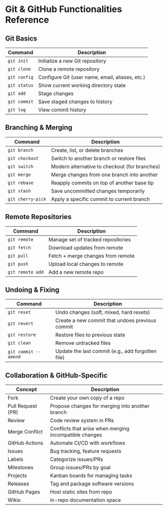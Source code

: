 # Git & GitHub Functionalities Reference

##  Git Basics
| Command        | Description                                           |
|----------------|-------------------------------------------------------|
| `git init`     | Initialize a new Git repository                      |
| `git clone`    | Clone a remote repository                            |
| `git config`   | Configure Git (user name, email, aliases, etc.)      |
| `git status`   | Show current working directory state                 |
| `git add`      | Stage changes                                        |
| `git commit`   | Save staged changes to history                       |
| `git log`      | View commit history                                  |

##  Branching & Merging
| Command            | Description                                         |
|--------------------|-----------------------------------------------------|
| `git branch`       | Create, list, or delete branches                   |
| `git checkout`     | Switch to another branch or restore files          |
| `git switch`       | Modern alternative to checkout (for branches)      |
| `git merge`        | Merge changes from one branch into another         |
| `git rebase`       | Reapply commits on top of another base tip         |
| `git stash`        | Save uncommitted changes temporarily               |
| `git cherry-pick`  | Apply a specific commit to current branch          |

##  Remote Repositories
| Command            | Description                                         |
|--------------------|-----------------------------------------------------|
| `git remote`       | Manage set of tracked repositories                 |
| `git fetch`        | Download updates from remote                      |
| `git pull`         | Fetch + merge changes from remote                 |
| `git push`         | Upload local changes to remote                    |
| `git remote add`   | Add a new remote repo                             |

##  Undoing & Fixing
| Command            | Description                                         |
|--------------------|-----------------------------------------------------|
| `git reset`        | Undo changes (soft, mixed, hard resets)            |
| `git revert`       | Create a new commit that undoes previous commit    |
| `git restore`      | Restore files to previous state                    |
| `git clean`        | Remove untracked files                             |
| `git commit --amend` | Update the last commit (e.g., add forgotten file) |

##  Collaboration & GitHub-Specific
| Concept              | Description                                       |
|----------------------|---------------------------------------------------|
| Fork                 | Create your own copy of a repo                   |
| Pull Request (PR)    | Propose changes for merging into another branch  |
| Review               | Code review system in PRs                        |
| Merge Conflict       | Conflicts that arise when merging incompatible changes |
| GitHub Actions       | Automate CI/CD with workflows                    |
| Issues               | Bug tracking, feature requests                   |
| Labels               | Categorize issues/PRs                            |
| Milestones           | Group issues/PRs by goal                         |
| Projects             | Kanban boards for managing tasks                 |
| Releases             | Tag and package software versions                |
| GitHub Pages         | Host static sites from repo                      |
| Wikis                | In-repo documentation space                      |
